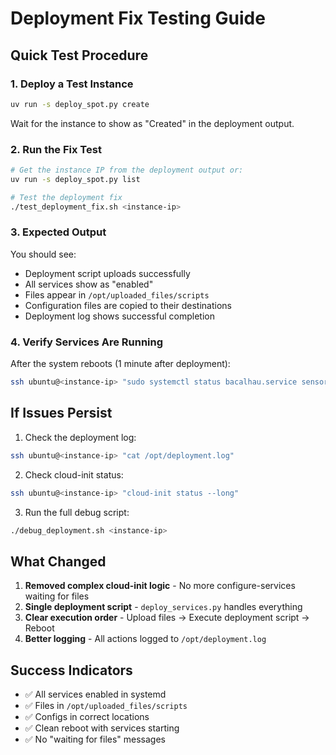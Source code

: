 # Deployment Fix Testing Guide

## Quick Test Procedure

### 1. Deploy a Test Instance
```bash
uv run -s deploy_spot.py create
```

Wait for the instance to show as "Created" in the deployment output.

### 2. Run the Fix Test
```bash
# Get the instance IP from the deployment output or:
uv run -s deploy_spot.py list

# Test the deployment fix
./test_deployment_fix.sh <instance-ip>
```

### 3. Expected Output

You should see:
- Deployment script uploads successfully
- All services show as "enabled"
- Files appear in `/opt/uploaded_files/scripts`
- Configuration files are copied to their destinations
- Deployment log shows successful completion

### 4. Verify Services Are Running

After the system reboots (1 minute after deployment):
```bash
ssh ubuntu@<instance-ip> "sudo systemctl status bacalhau.service sensor-generator.service"
```

## If Issues Persist

1. Check the deployment log:
```bash
ssh ubuntu@<instance-ip> "cat /opt/deployment.log"
```

2. Check cloud-init status:
```bash
ssh ubuntu@<instance-ip> "cloud-init status --long"
```

3. Run the full debug script:
```bash
./debug_deployment.sh <instance-ip>
```

## What Changed

1. **Removed complex cloud-init logic** - No more configure-services waiting for files
2. **Single deployment script** - `deploy_services.py` handles everything
3. **Clear execution order** - Upload files → Execute deployment script → Reboot
4. **Better logging** - All actions logged to `/opt/deployment.log`

## Success Indicators

- ✅ All services enabled in systemd
- ✅ Files in `/opt/uploaded_files/scripts`
- ✅ Configs in correct locations
- ✅ Clean reboot with services starting
- ✅ No "waiting for files" messages